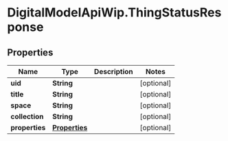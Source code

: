 # DigitalModelApiWip.ThingStatusResponse

## Properties

Name | Type | Description | Notes
------------ | ------------- | ------------- | -------------
**uid** | **String** |  | [optional] 
**title** | **String** |  | [optional] 
**space** | **String** |  | [optional] 
**collection** | **String** |  | [optional] 
**properties** | [**Properties**](Properties.md) |  | [optional] 


